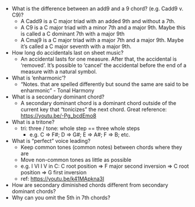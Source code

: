 - What is the difference between an add9 and a 9 chord? (e.g. Cadd9 v. C9)?
    - A Cadd9 is a C major triad with an added 9th and without a 7th.
    - A C9 is a C major triad with a minor 7th and a major 9th. Maybe this is called a C dominant 7th with a major 9th
    - A Cmaj9 is a C major triad with a major 7th and a major 9th. Maybe it’s called a C major seventh with a major 9th.
- How long do accidentals last on sheet music?
    - An accidental lasts for one measure. After that, the accidental is ‘removed’. It’s possible to ‘cancel’ the accidental before the end of a measure with a natural symbol.
- What is ‘enharmonic’?
    - “Notes. that are spelled differently but sound the same are said to be enharmonic” - Tonal Harmony
- What is a secondary dominant chord?
    - A secondary dominant chord is a dominant chord outside of the current key that “tonicizes” the next chord. Great reference: https://youtu.be/-Pg_bcdEmo8
- What is a tritone?
    - tri: three / tone: whole step == three whole steps
        - e.g. C => F#; D => G#; E => A#; F => B; etc.
- What is “perfect” voice leading?
    - Keep common tones (common notes) between chords where they are
    - Move non-common tones as little as possible
    - e.g. I VI I V  in C: C root position => F major second inversion => C root position => G first inversion
    - ref: https://youtu.be/k41MApkna3I
- How are secondary diminished chords different from secondary dominant chords?
- Why can you omit the 5th in 7th chords?
